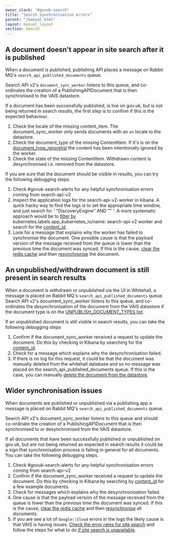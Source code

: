 ```yaml
---
owner_slack: "#govuk-search"
title: "Search synchronisation errors"
parent: "/manual.html"
layout: manual_layout
section: Search
---
```


## A document doesn't appear in site search after it is published

When a document is published, publishing API places a message on Rabbit MQ's  `search_api_published_documents` queue.

Search API v2's `document_sync_worker` listens to this queue, and co-ordinates the creation of a PublishingAPIDocument that is then synchronised to the VAIS datastore.

If a document has been successfully published, is live on gov.uk, but is not being returned in search results, the first step is to confirm if this is the expected behaviour.

1. Check the locale of the missing content_item. The document_sync_worker only sends documents with an `en` locale to the datastore.
2. Check the document_type of the missing ContentItem. If it's is on the [document_type_ignorelist] the content has been intentionally ignored by the worker.
3. Check the state of the missing ContentItem. Withdrawn content is desynchronised i.e. removed from the datastore.

If you are sure that the document should be visible in results, you can try the following debugging steps:

1. Check #govuk-search-alerts for any helpful synchronisation errors coming from search-api-v2
2. Inspect the application logs for the search-api-v2-worker in kibana. A quick hacky way to find
  the logs is to set the appropriate time window, and just search for ' "DiscoveryEngine" AND "<content-id>" '. A more systematic approach would be to [filter by] kubernetes.labels.app_kubernetes_io/name: search-api-v2 worker and search for the [content_id].
3. Look for a message that explains why the worker has failed to synchronise the document. One
  possible cause is that the payload version of the message received from the queue is lower than the previous time the document was synced. If this is the cause, [clear the redis cache] and then [resynchronise] the document.

## An unpublished/withdrawn document is still present in search results

When a document is withdrawn or unpublished via the UI in Whitehall, a message is placed on Rabbit MQ's `search_api_published_documents` queue.
Search API v2's document_sync_worker listens to this queue, and co-ordinates the desynchronisation of the document from the VAIS datastore if the document type is on the [UNPUBLISH_DOCUMENT_TYPES list].

If an unpublished document is still visible in search results, you can take the following debugging steps

1. Confirm if the document_sync_worker received a request to update the document. Do this by checking in Kibana by searching for the [content_id].
2. Check for a message which explains why the desynchronisation failed.
3. If there is no log for this request, it could be that the document was manually deleted from the   whitehall database and so no message was placed on the search_api_published_documents queue. If this is the case, you can manually [delete the document from the datastore].

## Wider synchronisation issues

When documents are published or unpublished via a publishing app a message is placed on Rabbit MQ's `search_api_published_documents` queue.

Search API v2's document_sync_worker listens to this queue and should co-ordinate the creation of a PublishingAPIDocument that is then synchronised to or desynchronised from the VAIS datastore.

If all documents that have been successfully published or unpublished on gov.uk, but are not being returned as expected in search results it could be a sign that synchronisation process is failing in general for all documents. You can take the following debugging steps.

1. Check #govuk-search-alerts for any helpful synchronisation errors coming from search-api-v2
1. Confirm if the document_sync_worker received a request to update the document. Do this by checking in Kibana by searching by [content_id] for a few example documents.
2. Check for messages which explains why the desynchronisation failed.
4. One cause is that the payload version of the message received from the queue is lower than the previous time the document was synced. If this is the cause, [clear the redis cache] and then [resynchronise] all documents.
5. If you are see a lot of `Google::Cloud` errors in the logs the likely cause is that VAIS is having issues. [Check the error rates for site search] and follow the steps for what to do [if site search is unavailable].

[document_type_ignorelist]: https://github.com/alphagov/search-api-v2/blob/1c3e8115b15703a44691311a2971ce2dbee10c59/config/document_type_ignorelist.yml
[filter by]: https://kibana.logit.io/s/13d1a0b1-f54f-407b-a4e5-f53ba653fac3/app/data-explorer/discover#?_a=(discover:(columns:!(_source),isDirty:!f,sort:!()),metadata:(indexPattern:'filebeat-*',view:discover))&_g=(filters:!(),refreshInterval:(pause:!t,value:0),time:(from:now-15m,to:now))&_q=(filters:!(('$state':(store:appState),meta:(alias:!n,disabled:!f,index:'filebeat-*',key:kubernetes.labels.app_kubernetes_io%2Fname,negate:!f,params:(query:search-api-v2-worker),type:phrase),query:(match_phrase:(kubernetes.labels.app_kubernetes_io%2Fname:search-api-v2-worker)))),query:(language:kuery,query:''))
[content_id]: https://kibana.logit.io/s/13d1a0b1-f54f-407b-a4e5-f53ba653fac3/app/data-explorer/discover#?_a=(discover:(columns:!(_source),isDirty:!f,sort:!()),metadata:(indexPattern:'filebeat-*',view:discover))&_g=(filters:!(),refreshInterval:(pause:!t,value:0),time:(from:now-7d,to:now))&_q=(filters:!(('$state':(store:appState),meta:(alias:!n,disabled:!f,index:'filebeat-*',key:kubernetes.labels.app_kubernetes_io%2Fname,negate:!f,params:(query:search-api-v2-worker),type:phrase),query:(match_phrase:(kubernetes.labels.app_kubernetes_io%2Fname:search-api-v2-worker)))),query:(language:kuery,query:%22225d80c5-01bb-47d0-b57c-6862efbed7b3%22))
[ignore list]: https://github.com/alphagov/search-api-v2/blob/main/config/document_type_ignorelist.yml
[clear the redis cache]: /manual/how-to-clear-the-redis-cache
[resynchronise]: /manual/how-to-resync-content-in-vertex
[document_sync_worker]: https://github.com/alphagov/search-api-v2/blob/1c3e8115b15703a44691311a2971ce2dbee10c59/lib/tasks/document_sync_worker.rake
[UNPUBLISH_DOCUMENT_TYPES list]: https://github.com/alphagov/search-api-v2/blob/1c3e8115b15703a44691311a2971ce2dbee10c59/app/models/concerns/publishing_api/action.rb#L6
[delete the document from the datastore]: /manual/get-or-delete-a-document-from-VAIS#delete-a-document-from-the-datastore
[Check the error rates for site search]: /manual/what-to-do-if-search-is-down#check-the-error-rates-for-site-search
[if site search is unavailable]: /manual/what-to-do-if-search-is-down#if-site-search-is-unavailable
